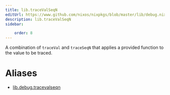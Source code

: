 ```yaml
---
title: lib.traceValSeqN
editUrl: https://www.github.com/nixos/nixpkgs/blob/master/lib/debug.nix#L185C5
description: lib.traceValSeqN
sidebar:

    order: 8
---
```


A combination of `traceVal` and `traceSeqN` that applies a
provided function to the value to be traced.


# Aliases

- [lib.debug.tracevalseqn](/nix-doc-comments/reference/lib/debug/lib-debug-tracevalseqn)


